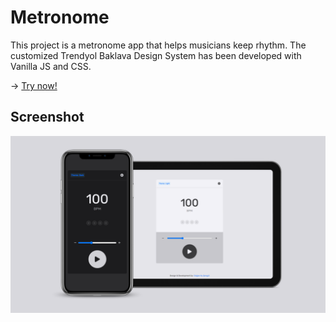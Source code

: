 # Metronome
This project is a metronome app that helps musicians keep rhythm. The customized Trendyol Baklava Design System has been developed with Vanilla JS and CSS.

-> [Try now!](https://dogan-ay.github.io/metronome/)

## Screenshot

![Screenshot](https://github.com/dogan-ay/metronome/blob/master/public/mockup.png)
